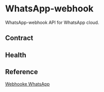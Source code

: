 # WhatsApp-webhook
WhatsApp-webhook API for WhatsApp cloud.

## Contract

## Health

## Reference

[Webhooke WhatsApp](https://developers.facebook.com/docs/whatsapp/cloud-api/guides/set-up-webhooks?locale=es_ES)
